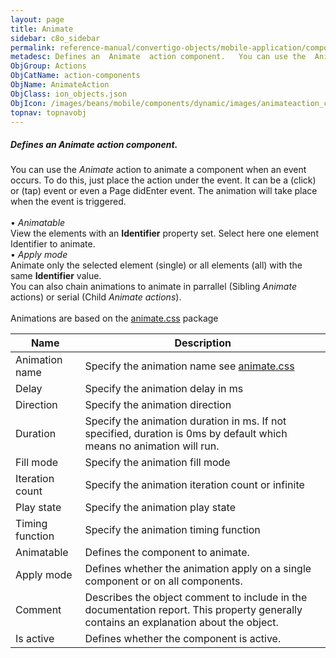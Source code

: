 ```yaml
---
layout: page
title: Animate
sidebar: c8o_sidebar
permalink: reference-manual/convertigo-objects/mobile-application/components/action-components/animate/
metadesc: Defines an  Animate  action component.   You can use the  Animate  action to animate a component when an event occurs. To do this, just place the acti
ObjGroup: Actions
ObjCatName: action-components
ObjName: AnimateAction
ObjClass: ion_objects.json
ObjIcon: /images/beans/mobile/components/dynamic/images/animateaction_color_32x32.png
topnav: topnavobj
---
```

##### Defines an <i>Animate</i> action component. <br/>

 You can use the <i>Animate</i> action to animate a component when an event occurs. To do this, just place the action under the event. It can be a (click) or (tap) event or even a Page didEnter event. The animation will take place when the event is triggered. <br /><br/>
 • <i>Animatable</i> <br />View the elements with an <b>Identifier</b> property set. Select here one element Identifier to animate.<br/>
 • <i>Apply mode</i> <br />Animate only the selected element (single) or all elements (all) with the same <b>Identifier</b> value. <br />You can also chain animations to animate in parrallel (Sibling <i>Animate</i> actions) or serial (Child <i>Animate actions</i>). <br /><br />Animations are based on the <a href='https://daneden.github.io/animate.css/'>animate.css</a> package

Name | Description 
--- | ---
Animation name | Specify the animation name see <a href='https://daneden.github.io/animate.css/'>animate.css</a>
Delay | Specify the animation delay in ms
Direction | Specify the animation direction
Duration | Specify the animation duration in ms. If not specified, duration is 0ms by default which means no animation will run.
Fill mode | Specify the animation fill mode
Iteration count | Specify the animation iteration count or infinite
Play state | Specify the animation play state
Timing function | Specify the animation timing function
Animatable | Defines the component to animate. 
Apply mode | Defines whether the animation apply on a single component or on all components. 
Comment | Describes the object comment to include in the documentation report.  This property generally contains an explanation about the object. 
Is active | Defines whether the component is active. 

